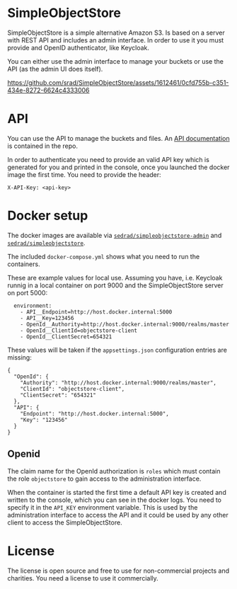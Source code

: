 ﻿# SimpleObjectStore

SimpleObjectStore is a simple alternative Amazon S3. Is based on a server with REST API and includes an admin interface.
In order to use it you must provide and OpenID authenticator, like Keycloak.

You can either use the admin interface to manage your buckets or use the API (as the admin UI does itself).

https://github.com/srad/SimpleObjectStore/assets/1612461/0cfd755b-c351-434e-8272-6624c4333006

# API

You can use the API to manage the buckets and files.
An [API documentation](https://htmlpreview.github.io/?https://github.com/srad/SimpleObjectStore/blob/main/SimpleObjectStore/Docs/v1/index.html) is contained in the repo.

In order to authenticate you need to provide an valid API key which is generated for you and printed in the console, once you launched the docker image the first time.
You need to provide the header:

```
X-API-Key: <api-key>
```


# Docker setup

The docker images are available via [`sedrad/simpleobjectstore-admin`](https://hub.docker.com/repository/docker/sedrad/simpleobjectstore-admin/general) and [`sedrad/simpleobjectstore`](https://hub.docker.com/repository/docker/sedrad/simpleobjectstore/general).

The included `docker-compose.yml` shows what you need to run the containers.

These are example values for local use. Assuming you have, i.e. Keycloak runnig in a local container on port 9000 and the SimpleObjectStore server on port 5000:

```
  environment:
    - API__Endpoint=http://host.docker.internal:5000
    - API__Key=123456
    - OpenId__Authority=http://host.docker.internal:9000/realms/master
    - OpenId__ClientId=objectstore-client
    - OpenId__ClientSecret=654321
```

These values will be taken if the `appsettings.json` configuration entries are missing:

```
{
  "OpenId": {
    "Authority": "http://host.docker.internal:9000/realms/master",
    "ClientId": "objectstore-client",
    "ClientSecret": "654321"
  },
  "API": {
    "Endpoint": "http://host.docker.internal:5000",
    "Key": "123456"
  }
}
```

## Openid

The claim name for the OpenId authorization is `roles` which must contain the role `objectstore` to gain access to the administration interface.

When the container is started the first time a default API key is created and written to the console, which you can see in the docker logs.
You need to specify it in the `API_KEY` environment variable. This is used by the administration interface to access the API and it could be used by any other client to access the SimpleObjectStore.

# License

The license is open source and free to use for non-commercial projects and charities. You need a license to use it commercially.
